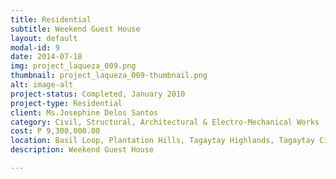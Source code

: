 ```yaml
---
title: Residential
subtitle: Weekend Guest House
layout: default
modal-id: 9
date: 2014-07-18
img: project_laqueza_009.png
thumbnail: project_laqueza_009-thumbnail.png
alt: image-alt
project-status: Completed, January 2010
project-type: Residential
client: Ms.Josephine Delos Santos
category: Civil, Structural, Architectural & Electro-Mechanical Works
cost: P 9,300,000.00
location: Basil Loop, Plantation Hills, Tagaytay Highlands, Tagaytay City
description: Weekend Guest House

---
```

